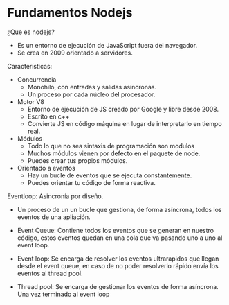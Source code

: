 # Fundamentos Nodejs

¿Que es nodejs?

- Es un entorno de ejecución de JavaScript fuera del navegador.
- Se crea en 2009 orientado a servidores.

Características:

- Concurrencia
    - Monohilo, con entradas y salidas asíncronas.
    - Un proceso por cada núcleo del procesador.
- Motor V8
    - Entorno de ejecución de JS creado por Google y libre desde 2008.
    - Escrito en c++
    - Convierte JS en código máquina en lugar de interpretarlo en tiempo real.
- Módulos
    - Todo lo que no sea sintaxis de programación son modulos
    - Muchos módulos vienen por defecto en el paquete de node.
    - Puedes crear tus propios módulos.
- Orientado a eventos
    - Hay un bucle de eventos que se ejecuta constantemente.
    - Puedes orientar tu código de forma reactiva.

Eventloop: Asincronía por diseño.

 - Un proceso de un un bucle que gestiona, de forma asíncrona, todos los eventos de una apliación.

 - Event Queue: Contiene todos los eventos que se generan en nuestro código, estos eventos quedan en una cola que va pasando uno a uno al event loop.

 - Event loop: Se encarga de resolver los eventos ultrarapidos que llegan desde el event queue, en caso de no poder resolverlo rápido envía los eventos al thread pool.

 - Thread pool: Se encarga de gestionar los eventos de forma asíncrona. Una vez terminado al event loop 